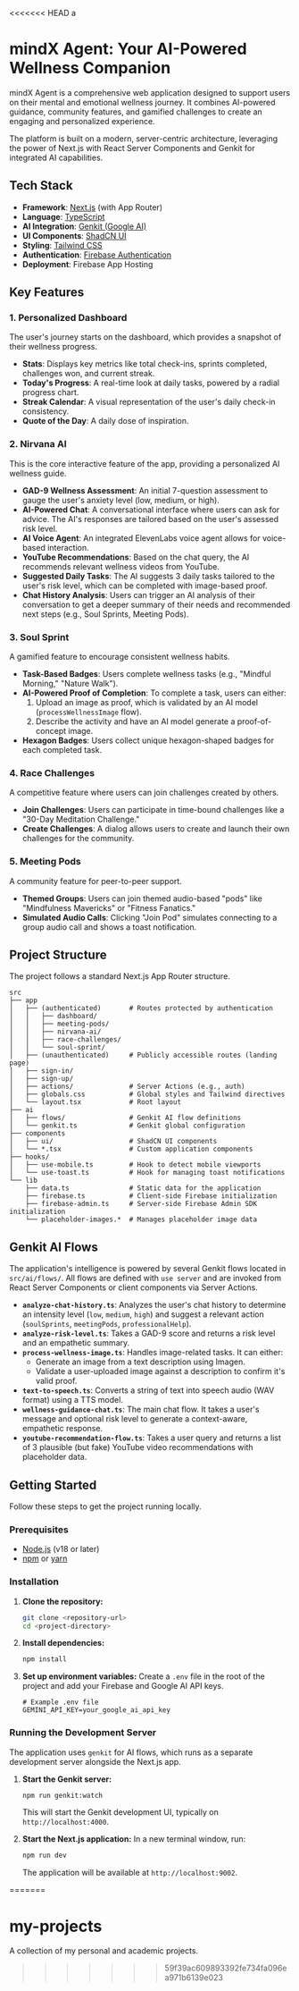 <<<<<<< HEAD
 a
# mindX Agent: Your AI-Powered Wellness Companion

mindX Agent is a comprehensive web application designed to support users on their mental and emotional wellness journey. It combines AI-powered guidance, community features, and gamified challenges to create an engaging and personalized experience.

The platform is built on a modern, server-centric architecture, leveraging the power of Next.js with React Server Components and Genkit for integrated AI capabilities.

## Tech Stack

- **Framework**: [Next.js](https://nextjs.org/) (with App Router)
- **Language**: [TypeScript](https://www.typescriptlang.org/)
- **AI Integration**: [Genkit (Google AI)](https://firebase.google.com/docs/genkit)
- **UI Components**: [ShadCN UI](https://ui.shadcn.com/)
- **Styling**: [Tailwind CSS](https://tailwindcss.com/)
- **Authentication**: [Firebase Authentication](https://firebase.google.com/docs/auth)
- **Deployment**: Firebase App Hosting

## Key Features

### 1. Personalized Dashboard
The user's journey starts on the dashboard, which provides a snapshot of their wellness progress.
- **Stats**: Displays key metrics like total check-ins, sprints completed, challenges won, and current streak.
- **Today's Progress**: A real-time look at daily tasks, powered by a radial progress chart.
- **Streak Calendar**: A visual representation of the user's daily check-in consistency.
- **Quote of the Day**: A daily dose of inspiration.

### 2. Nirvana AI
This is the core interactive feature of the app, providing a personalized AI wellness guide.
- **GAD-9 Wellness Assessment**: An initial 7-question assessment to gauge the user's anxiety level (low, medium, or high).
- **AI-Powered Chat**: A conversational interface where users can ask for advice. The AI's responses are tailored based on the user's assessed risk level.
- **AI Voice Agent**: An integrated ElevenLabs voice agent allows for voice-based interaction.
- **YouTube Recommendations**: Based on the chat query, the AI recommends relevant wellness videos from YouTube.
- **Suggested Daily Tasks**: The AI suggests 3 daily tasks tailored to the user's risk level, which can be completed with image-based proof.
- **Chat History Analysis**: Users can trigger an AI analysis of their conversation to get a deeper summary of their needs and recommended next steps (e.g., Soul Sprints, Meeting Pods).

### 3. Soul Sprint
A gamified feature to encourage consistent wellness habits.
- **Task-Based Badges**: Users complete wellness tasks (e.g., "Mindful Morning," "Nature Walk").
- **AI-Powered Proof of Completion**: To complete a task, users can either:
  1.  Upload an image as proof, which is validated by an AI model (`processWellnessImage` flow).
  2.  Describe the activity and have an AI model generate a proof-of-concept image.
- **Hexagon Badges**: Users collect unique hexagon-shaped badges for each completed task.

### 4. Race Challenges
A competitive feature where users can join challenges created by others.
- **Join Challenges**: Users can participate in time-bound challenges like a "30-Day Meditation Challenge."
- **Create Challenges**: A dialog allows users to create and launch their own challenges for the community.

### 5. Meeting Pods
A community feature for peer-to-peer support.
- **Themed Groups**: Users can join themed audio-based "pods" like "Mindfulness Mavericks" or "Fitness Fanatics."
- **Simulated Audio Calls**: Clicking "Join Pod" simulates connecting to a group audio call and shows a toast notification.

## Project Structure

The project follows a standard Next.js App Router structure.

```
src
├── app
│   ├── (authenticated)       # Routes protected by authentication
│   │   ├── dashboard/
│   │   ├── meeting-pods/
│   │   ├── nirvana-ai/
│   │   ├── race-challenges/
│   │   └── soul-sprint/
│   ├── (unauthenticated)     # Publicly accessible routes (landing page)
│   ├── sign-in/
│   ├── sign-up/
│   ├── actions/              # Server Actions (e.g., auth)
│   ├── globals.css           # Global styles and Tailwind directives
│   └── layout.tsx            # Root layout
├── ai
│   ├── flows/                # Genkit AI flow definitions
│   └── genkit.ts             # Genkit global configuration
├── components
│   ├── ui/                   # ShadCN UI components
│   └── *.tsx                 # Custom application components
├── hooks/
│   ├── use-mobile.ts         # Hook to detect mobile viewports
│   └── use-toast.ts          # Hook for managing toast notifications
└── lib
    ├── data.ts               # Static data for the application
    ├── firebase.ts           # Client-side Firebase initialization
    ├── firebase-admin.ts     # Server-side Firebase Admin SDK initialization
    └── placeholder-images.*  # Manages placeholder image data
```

## Genkit AI Flows

The application's intelligence is powered by several Genkit flows located in `src/ai/flows/`. All flows are defined with `use server` and are invoked from React Server Components or client components via Server Actions.

- **`analyze-chat-history.ts`**: Analyzes the user's chat history to determine an intensity level (`low`, `medium`, `high`) and suggest a relevant action (`soulSprints`, `meetingPods`, `professionalHelp`).
- **`analyze-risk-level.ts`**: Takes a GAD-9 score and returns a risk level and an empathetic summary.
- **`process-wellness-image.ts`**: Handles image-related tasks. It can either:
  - Generate an image from a text description using Imagen.
  - Validate a user-uploaded image against a description to confirm it's valid proof.
- **`text-to-speech.ts`**: Converts a string of text into speech audio (WAV format) using a TTS model.
- **`wellness-guidance-chat.ts`**: The main chat flow. It takes a user's message and optional risk level to generate a context-aware, empathetic response.
- **`youtube-recommendation-flow.ts`**: Takes a user query and returns a list of 3 plausible (but fake) YouTube video recommendations with placeholder data.

## Getting Started

Follow these steps to get the project running locally.

### Prerequisites

- [Node.js](https://nodejs.org/en) (v18 or later)
- [npm](https://www.npmjs.com/) or [yarn](https://yarnpkg.com/)

### Installation

1.  **Clone the repository:**
    ```bash
    git clone <repository-url>
    cd <project-directory>
    ```

2.  **Install dependencies:**
    ```bash
    npm install
    ```

3.  **Set up environment variables:**
    Create a `.env` file in the root of the project and add your Firebase and Google AI API keys.
    ```
    # Example .env file
    GEMINI_API_KEY=your_google_ai_api_key
    ```

### Running the Development Server

The application uses `genkit` for AI flows, which runs as a separate development server alongside the Next.js app.

1.  **Start the Genkit server:**
    ```bash
    npm run genkit:watch
    ```
    This will start the Genkit development UI, typically on `http://localhost:4000`.

2.  **Start the Next.js application:**
    In a new terminal window, run:
    ```bash
    npm run dev
    ```
    The application will be available at `http://localhost:9002`.

=======
# my-projects
A collection of my personal and academic projects.
>>>>>>> 59f39ac609893392fe734fa096ea971b6139e023
